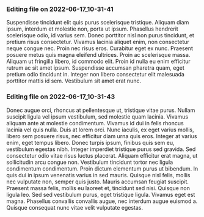 

### Editing file on 2022-06-17_10-31-41

Suspendisse tincidunt elit quis purus scelerisque tristique. Aliquam diam ipsum, interdum et molestie non, porta ut ipsum. Phasellus hendrerit scelerisque odio, id varius sem. Donec porttitor nisl non purus tincidunt, et pretium risus consectetur. Vivamus lacinia aliquet enim, non consectetur neque congue nec. Proin nec risus eros. Curabitur eget ex nunc. Praesent posuere metus quis magna eleifend ultrices. Proin ac scelerisque massa. Aliquam ut fringilla libero, id commodo elit. Proin id nulla eu enim efficitur rutrum ac sit amet ipsum. Suspendisse accumsan pharetra quam, eget pretium odio tincidunt in. Integer non libero consectetur elit malesuada porttitor mattis id sem. Vestibulum sit amet erat nunc.




### Editing file on 2022-06-17_10-31-43

Donec augue orci, rhoncus at pellentesque ut, tristique vitae purus. Nullam suscipit ligula vel ipsum vestibulum, sed molestie quam lacinia. Vivamus aliquam ante at molestie condimentum. Vivamus id dui in felis rhoncus lacinia vel quis nulla. Duis at lorem orci. Nunc iaculis, ex eget varius mollis, libero sem posuere risus, nec efficitur diam urna quis eros. Integer at varius enim, eget tempus libero. Donec turpis ipsum, finibus quis sem eu, vestibulum egestas nibh.
Integer imperdiet tristique purus sed gravida. Sed consectetur odio vitae risus luctus placerat. Aliquam efficitur erat magna, ut sollicitudin arcu congue non. Vestibulum tincidunt tortor nec ligula condimentum condimentum. Proin dictum elementum purus ut bibendum. In quis dui in ipsum venenatis varius in sed mauris. Quisque nisl felis, mollis nec vulputate non, semper quis justo. Mauris accumsan feugiat suscipit. Praesent massa felis, mollis eu laoreet et, tincidunt sed nisi. Quisque non ligula leo. Sed sed vestibulum purus, eget tristique ligula. Vivamus eget est magna. Phasellus convallis convallis augue, nec interdum augue euismod a. Quisque consequat nunc vitae velit vulputate egestas.



